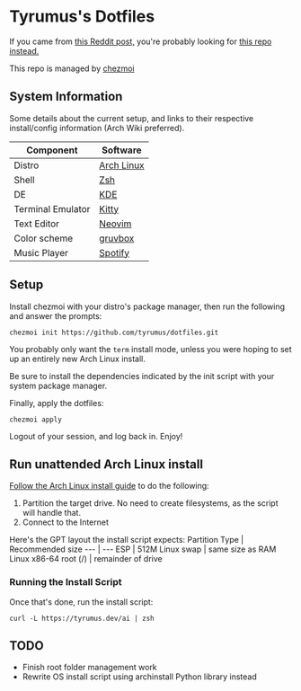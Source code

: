 # Tyrumus's Dotfiles

If you came from [this Reddit post,](https://www.reddit.com/r/unixporn/comments/6drt6c/awesomewm_noobs_paradise/) you're probably looking for [this repo instead.](https://github.com/tyrumus/dotfiles-old)

This repo is managed by [chezmoi](https://www.chezmoi.io/)

## System Information

Some details about the current setup, and links to their respective install/config information (Arch Wiki preferred).

Component | Software
--- | ---
Distro | [Arch Linux](https://archlinux.org/)
Shell | [Zsh](https://wiki.archlinux.org/title/Zsh)
DE | [KDE](https://wiki.archlinux.org/title/KDE)
Terminal Emulator | [Kitty](https://wiki.archlinux.org/title/Kitty)
Text Editor | [Neovim](https://wiki.archlinux.org/title/Neovim)
Color scheme | [gruvbox](https://github.com/morhetz/gruvbox)
Music Player | [Spotify](https://wiki.archlinux.org/title/Spotify)

## Setup
Install chezmoi with your distro's package manager, then run the following and answer the prompts:
```
chezmoi init https://github.com/tyrumus/dotfiles.git
```

You probably only want the `term` install mode, unless you were hoping to set up an entirely new Arch Linux install.

Be sure to install the dependencies indicated by the init script with your system package manager.

Finally, apply the dotfiles:
```
chezmoi apply
```

Logout of your session, and log back in. Enjoy!

## Run unattended Arch Linux install

[Follow the Arch Linux install guide](https://wiki.archlinux.org/title/Installation_guide) to do the following:
1) Partition the target drive. No need to create filesystems, as the script will handle that.
2) Connect to the Internet

Here's the GPT layout the install script expects:
Partition Type | Recommended size
--- | ---
ESP | 512M
Linux swap | same size as RAM
Linux x86-64 root (/) | remainder of drive

### Running the Install Script

Once that's done, run the install script:
```
curl -L https://tyrumus.dev/ai | zsh
```

## TODO

- Finish root folder management work
- Rewrite OS install script using archinstall Python library instead
